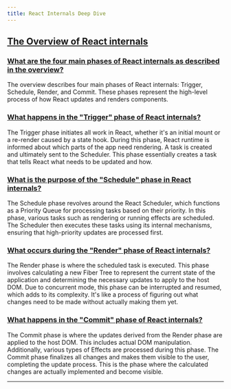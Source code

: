 ```yaml
---
title: React Internals Deep Dive
---
```


## [The Overview of React internals](https://jser.dev/2023-07-11-overall-of-react-internals)

### [What are the four main phases of React internals as described in the overview?](https://jser.dev/2023-07-11-overall-of-react-internals#3-the-overview-of-react-internals)

The overview describes four main phases of React internals: Trigger, Schedule, Render, and Commit. These phases represent the high-level process of how React updates and renders components.

### [What happens in the "Trigger" phase of React internals?](https://jser.dev/2023-07-11-overall-of-react-internals#3-the-overview-of-react-internals)

The Trigger phase initiates all work in React, whether it's an initial mount or a re-render caused by a state hook. During this phase, React runtime is informed about which parts of the app need rendering. A task is created and ultimately sent to the Scheduler. This phase essentially creates a task that tells React what needs to be updated and how.

### [What is the purpose of the "Schedule" phase in React internals?](https://jser.dev/2023-07-11-overall-of-react-internals#3-the-overview-of-react-internals)

The Schedule phase revolves around the React Scheduler, which functions as a Priority Queue for processing tasks based on their priority. In this phase, various tasks such as rendering or running effects are scheduled. The Scheduler then executes these tasks using its internal mechanisms, ensuring that high-priority updates are processed first.

### [What occurs during the "Render" phase of React internals?](https://jser.dev/2023-07-11-overall-of-react-internals#3-the-overview-of-react-internals)

The Render phase is where the scheduled task is executed. This phase involves calculating a new Fiber Tree to represent the current state of the application and determining the necessary updates to apply to the host DOM. Due to concurrent mode, this phase can be interrupted and resumed, which adds to its complexity. It's like a process of figuring out what changes need to be made without actually making them yet.

### [What happens in the "Commit" phase of React internals?](https://jser.dev/2023-07-11-overall-of-react-internals#3-the-overview-of-react-internals)

The Commit phase is where the updates derived from the Render phase are applied to the host DOM. This includes actual DOM manipulation. Additionally, various types of Effects are processed during this phase. The Commit phase finalizes all changes and makes them visible to the user, completing the update process. This is the phase where the calculated changes are actually implemented and become visible.

---
